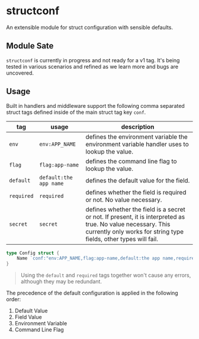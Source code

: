 # structconf

An extensible module for struct configuration with sensible defaults.

## Module Sate

`structconf` is currently in progress and not ready for a v1 tag. It's being tested in various scenarios and refined as we learn more and bugs are uncovered.

##  Usage

Built in handlers and middleware support the following comma separated struct tags defined inside of the main struct tag key `conf`.

| tag | usage | description |
|-|-|-|
| `env` | `env:APP_NAME` | defines the environment variable the environment variable handler uses to lookup the value. |
| `flag` | `flag:app-name` | defines the command line flag to lookup the value. |
| `default` | `default:the app name` | defines the default value for the field. |
| `required` | `required` | defines whether the field is required or not. No value necessary. |
| `secret` | `secret` | defines whether the field is a secret or not. If present, it is interpreted as true. No value necessary. This currently only works for string type fields, other types will fail. |

```go
type Config struct {
    Name `conf:"env:APP_NAME,flag:app-name,default:the app name,required,secret"`
}
```

> Using the `default` and `required` tags together won't cause any errors, although they may be redundant.

The precedence of the default configuration is applied in the following order:

1. Default Value
1. Field Value
1. Environment Variable
1. Command Line Flag

